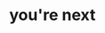 <html lang="en">
<head>
<title>amongustime</title>
<link rel="tab icon" href="images/graysonicon.png">
<head>
<body>

<h1>you're next</h1>
